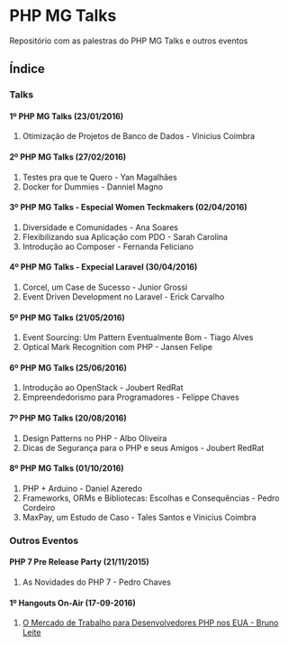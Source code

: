 # PHP MG Talks

Repositório com as palestras do PHP MG Talks e outros eventos

## Índice
### Talks
#### 1º PHP MG Talks (23/01/2016)
1. Otimização de Projetos de Banco de Dados - Vinicius Coimbra

#### 2º PHP MG Talks (27/02/2016)
1. Testes pra que te Quero - Yan Magalhães
2. Docker for Dummies - Danniel Magno

#### 3º PHP MG Talks - Especial Women Teckmakers (02/04/2016)
1. Diversidade e Comunidades - Ana Soares
2. Flexibilizando sua Aplicação com PDO - Sarah Carolina
3. Introdução ao Composer - Fernanda Feliciano

#### 4º PHP MG Talks - Expecial Laravel (30/04/2016)
1. Corcel, um Case de Sucesso - Junior Grossi
2. Event Driven Development no Laravel - Erick Carvalho

#### 5º PHP MG Talks (21/05/2016)
1. Event Sourcing: Um Pattern Eventualmente Bom - Tiago Alves
2. Optical Mark Recognition com PHP - Jansen Felipe

#### 6º PHP MG Talks (25/06/2016)
1. Introdução ao OpenStack - Joubert RedRat
2. Empreendedorismo para Programadores - Felippe Chaves

#### 7º PHP MG Talks (20/08/2016)
1. Design Patterns no PHP - Albo Oliveira
2. Dicas de Segurança para o PHP e seus Amigos - Joubert RedRat

#### 8º PHP MG Talks (01/10/2016)
1. PHP + Arduino - Daniel Azeredo
2. Frameworks, ORMs e Bibliotecas: Escolhas e Consequências - Pedro Cordeiro
3. MaxPay, um Estudo de Caso - Tales Santos e Vinicius Coimbra

### Outros Eventos
#### PHP 7 Pre Release Party (21/11/2015)
1. As Novidades do PHP 7 - Pedro Chaves

#### 1º Hangouts On-Air (17-09-2016)
1. [O Mercado de Trabalho para Desenvolvedores PHP nos EUA - Bruno Leite](https://www.youtube.com/watch?v=T6TKmxZzT4Q)